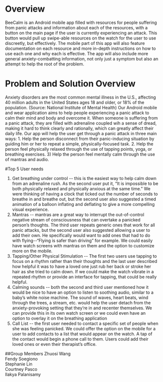 # Overview
BeeCalm is an Android mobile app filled with resources for people suffering from panic attacks and information about each of the resources, with a button on the main page if the user is currently experiencing an attack. This button would pull up swipe-able resources on the watch for the user to use discreetly, but effectively. The mobile part of this app will also feature documentation on each resource and more in-depth instructions on how to use each one and why each is effective. The app will also include more general anxiety-combatting information, not only just a symptom but also an attempt to help the root of the problem.

# Problem and Solution Overview
Anxiety disorders are the most common mental illness in the U.S., affecting 40 million adults in the United States ages 18 and older, or 18% of the population. (Source: National Institute of Mental Health) Our Android mobile and wear application aims to help people experiencing a panic attack to calm their mind and body and overcome it. When someone is suffering from a panic attack, they are filled with adrenaline coupled wih a sense of dread, making it hard to think clearly and rationally, which can greatly affect their daily life. Our app will help the user get through a panic attack in three main ways: 1. Help the person disconnect from their panic-inducing situation by guiding him or her to repeat a simple, physically-focused task. 2. Help the person feel physically relaxed through the use of tapping points, yoga, or breathing exercises. 3) Help the person feel mentally calm through the use of mantras and audio. 

#Top 5 User needs
1. Get breathing under control -- this is the easiest way to help calm down from an adrenaline rush.  As the second user put it, “It is impossible to be both physically relaxed and physically anxious at the same time.”  We were thinking of having a clock that ticked out the number of seconds to breathe in and breathe out, but the second user also suggested a timed animation of a balloon inflating and deflating to give a more compelling visual experience.
2. Mantras -- mantras are a great way to interrupt the out-of-control negative stream of consciousness that can overtake a panicked person’s thoughts. The third user repeats generic ones that work for all panic attacks, but the second user also suggested allowing a user to add their own. He specifically would want to add ones that had to do with flying--“Flying is safer than driving” for example.  We could easily have watch screens with mantras on them and the option to customize more on the mobile.
3. Tapping/Other Physical Stimulation -- The first two users use tapping to focus on a rhythm rather than their thoughts and the last user described how helpful it was to have a loved one just rub her back or stroke her hair as she tried to calm down. If we could make the watch vibrate in a repeated rhythm or provide an interface for tapping, that could be really helpful.
4. Calming sounds -- both the second and third user mentioned how it would be nice to have an option to listen to soothing audio, similar to a baby’s white noise machine. The sound of waves, heart beats, wind through the trees, a stream, etc. would help the user detach from the anxiety-provoking setting that they’re in and recenter themselves.  We can provide this in its own watch screen or we could even have an option to overlay it on the breathing application
5. Call List -- the first user needed to contact a specific set of people when she was feeling panicked.  We could offer the option on the mobile for a user to add contacts to a list that would appear on the watch.  A tap of the contact would begin a phone call to them.  Users could add their loved ones or even their therapist’s office.

##Group Members
Zhuosi Wang     
Fendy Soegiono     
Stephanie Lin      
Courtney Pasco      
Ilakya Palanisamy